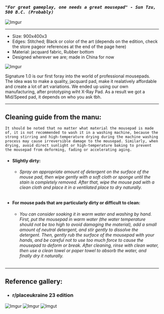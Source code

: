 ### *`"For great gameplay, one needs a great mousepad" - Sun Tzu, 500 B.C. (Probably)`*

![Imgur](https://i.imgur.com/gANbDda.png)
___
- Size: 900x400x3
- Edges: Stitched; Black or color of the art (depends on the edition, check the store pageor references at the end of the page here)
- Material: jacquard fabric, Rubber bottom
- Designed wherever we are; made in China for now

![Imgur](https://i.imgur.com/rLY2rk6.png "r/placeukraine 23 edition")

Signature 1.0 is our first foray into the world of professional mousepads. The idea was to make a quality, jacquard pad, make it realatively affordable and create a lot of art variations. We ended up using our own manufacturing, after prototyping wiht X-Ray Pad. As a result we got a Mid/Speed pad, it depends on who you ask tbh. 
___
## Cleaning guide from the manu:

`It should be noted that no matter what material the mousepad is made of, it is not recommended to wash it in a washing machine, because the strong stirring and high-temperature drying during the machine washing process may cause irreversible damage to the mousepad. Similarly, when drying, avoid direct sunlight or high-temperature baking to prevent the mousepad from deforming, fading or accelerating aging.`

- #### Slightly dirty: 
    - ###### Spray an appropriate amount of detergent on the surface of the mouse pad, then wipe gently with a soft cloth or sponge until the stain is completely removed. After that, wipe the mouse pad with a clean cloth and place it in a ventilated place to dry naturally.
- #### For mouse pads that are particularly dirty or difficult to clean:
    - ###### You can consider soaking it in warm water and washing by hand. First, put the mousepad in warm water (the water temperature should not be too high to avoid damaging the material), add a small amount of neutral detergent, and stir gently to dissolve the detergent. Then, gently rub the surface of the mousepad with your hands, and be careful not to use too much force to cause the mousepad to deform or break. After cleaning, rinse with clean water, then use a clean towel or paper towel to absorb the water, and finally dry it naturally.
___

## Reference gallery:

- ### r/placeukraine 23 edition

![Imgur]( https://i.imgur.com/u1RJvWe.jpg "r/placeukraine 23 edition") ![Imgur](https://i.imgur.com/hhT8liq.jpg "r/placeukraine 23 edition") ![Imgut](https://i.imgur.com/gGRKwfO.jpg "r/placeukraine 23 edition")